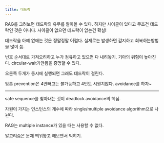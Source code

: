 ```yaml
---
title: 데드락
---
```


RAG를 그려보면 데드락의 유무를 알아볼 수 있다. 하지만 사이클이 있다고 무조건 데드락인 것은 아니다. 사이클이 없으면 데드락이 없는건 확실!

데드락을 아얘 없애는 것은 정말정말 어렵다. 실제로는 발생하면 감지하고 회복하는방법을 많이 씀.

번호 순서대로 가져오려하고 누가 점유하고 있으면 다 내려놓기. 기아의 위험이 높아진다. circular-wait가안됨을 증명할 수 있다.

오른쪽 두개가 동시에 실행되면 그래도 데드락이 걸린다.

암튼 prevention은 4번빼고는 불가능하고 4번도 시원치않다. avoidance를 하자~

---

safe sequence를 찾아내는 것이 deadlock avoidance의 핵심.

자원이 가지는 인스턴스의 개수에 따라 single/multiple avoidance algorithm으로 나뉜다.

RAG는 multiple instance가 있을 때는 사용할 수 없다.

알고리즘은 문제 띄워놓고 해보면서 익히기.
